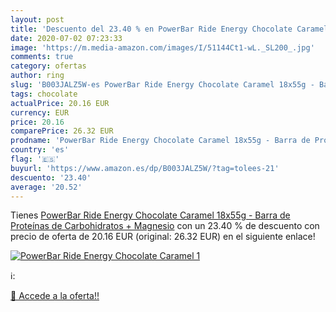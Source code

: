 ```yaml
---
layout: post
title: 'Descuento del 23.40 % en PowerBar Ride Energy Chocolate Caramel 1'
date: 2020-07-02 07:23:33
image: 'https://m.media-amazon.com/images/I/51144Ct1-wL._SL200_.jpg'
comments: true
category: ofertas
author: ring
slug: 'B003JALZ5W-es PowerBar Ride Energy Chocolate Caramel 18x55g - Barra de...'
tags: chocolate
actualPrice: 20.16 EUR
currency: EUR
price: 20.16
comparePrice: 26.32 EUR
prodname: 'PowerBar Ride Energy Chocolate Caramel 18x55g - Barra de Proteínas de Carbohidratos + Magnesio'
country: 'es'
flag: '🇪🇸'
buyurl: 'https://www.amazon.es/dp/B003JALZ5W/?tag=tolees-21'
descuento: '23.40'
average: '20.52'
---
```


Tienes [PowerBar Ride Energy Chocolate Caramel 18x55g - Barra de Proteínas de Carbohidratos + Magnesio](https://www.amazon.es/dp/B003JALZ5W/?tag=tolees-21) con un 23.40 % de descuento con precio de oferta de 20.16 EUR (original: 26.32 EUR) en el siguiente enlace!

[![PowerBar Ride Energy Chocolate Caramel 1](https://m.media-amazon.com/images/I/51144Ct1-wL._SL200_.jpg)](https://www.amazon.es/dp/B003JALZ5W/?tag=tolees-21)

ℹ️:


[🛒 Accede a la oferta!!](https://www.amazon.es/dp/B003JALZ5W/?tag=tolees-21)
